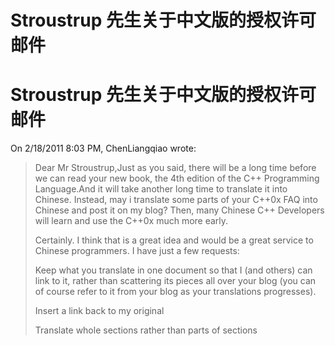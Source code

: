 # Stroustrup 先生关于中文版的授权许可邮件

# Stroustrup 先生关于中文版的授权许可邮件

On 2/18/2011 8:03 PM, ChenLiangqiao wrote:

> Dear Mr Stroustrup,Just as you said, there will be a long time before we can read your new book, the 4th edition of the C++ Programming Language.And it will take another long time to translate it into Chinese. Instead, may i translate some parts of your C++0x FAQ into Chinese and post it on my blog? Then, many Chinese C++ Developers will learn and use the C++0x much more early.
> 
> Certainly. I think that is a great idea and would be a great service to Chinese programmers. I have just a few requests:
> 
> Keep what you translate in one document so that I (and others) can link to it, rather than scattering its pieces all over your blog (you can of course refer to it from your blog as your translations progresses).
> 
> Insert a link back to my original
> 
> Translate whole sections rather than parts of sections